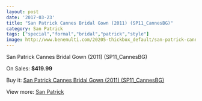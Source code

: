 ```yaml
---
layout: post
date: '2017-03-23'
title: "San Patrick Cannes Bridal Gown (2011) (SP11_CannesBG)"
category: San Patrick
tags: ["special","formal","bridal","patrick","style"]
image: http://www.benemulti.com/20205-thickbox_default/san-patrick-cannes-bridal-gown-2011-sp11cannesbg.jpg
---
```

San Patrick Cannes Bridal Gown (2011) (SP11_CannesBG)

On Sales: **$419.99**
<a href="https://www.benemulti.com/en/san-patrick/7602-san-patrick-cannes-bridal-gown-2011-sp11cannesbg.html"><amp-img layout="responsive" width="600" height="600" src="//www.benemulti.com/20205-thickbox_default/san-patrick-cannes-bridal-gown-2011-sp11cannesbg.jpg" alt="San Patrick Cannes Bridal Gown (2011) (SP11_CannesBG) 0" /></a>
<a href="https://www.benemulti.com/en/san-patrick/7602-san-patrick-cannes-bridal-gown-2011-sp11cannesbg.html"><amp-img layout="responsive" width="600" height="600" src="//www.benemulti.com/20207-thickbox_default/san-patrick-cannes-bridal-gown-2011-sp11cannesbg.jpg" alt="San Patrick Cannes Bridal Gown (2011) (SP11_CannesBG) 1" /></a>
<a href="https://www.benemulti.com/en/san-patrick/7602-san-patrick-cannes-bridal-gown-2011-sp11cannesbg.html"><amp-img layout="responsive" width="600" height="600" src="//www.benemulti.com/20206-thickbox_default/san-patrick-cannes-bridal-gown-2011-sp11cannesbg.jpg" alt="San Patrick Cannes Bridal Gown (2011) (SP11_CannesBG) 2" /></a>

Buy it: [San Patrick Cannes Bridal Gown (2011) (SP11_CannesBG)](https://www.benemulti.com/en/san-patrick/7602-san-patrick-cannes-bridal-gown-2011-sp11cannesbg.html "San Patrick Cannes Bridal Gown (2011) (SP11_CannesBG)")

View more: [San Patrick](https://www.benemulti.com/en/61-san-patrick "San Patrick")